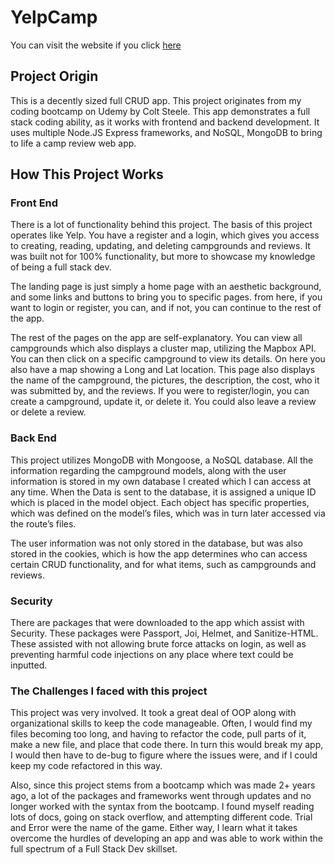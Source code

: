 # YelpCamp

You can visit the website if you click [here](https://nameless-falls-86231.herokuapp.com/)

## Project Origin
This is a decently sized full CRUD app. This project originates from my coding bootcamp on Udemy by Colt Steele. This app demonstrates a full stack coding ability, as it works with frontend and backend development. It uses multiple Node.JS Express frameworks, and NoSQL, MongoDB to bring to life a camp review web app.

## How This Project Works
### Front End
There is a lot of functionality behind this project. The basis of this project operates like Yelp. You have a register and a login, which gives you access to creating, reading, updating, and deleting campgrounds and reviews. It was built not for 100% functionality, but more to showcase my knowledge of being a full stack dev.

The landing page is just simply a home page with an aesthetic background, and some links and buttons to bring you to specific pages. from here, if you want to login or register, you can, and if not, you can continue to the rest of the app.

The rest of the pages on the app are self-explanatory. You can view all campgrounds which also displays a cluster map, utilizing the Mapbox API. You can then click on a specific campground to view its details. On here you also have a map showing a Long and Lat location. This page also displays the name of the campground, the pictures, the description, the cost, who it was submitted by, and the reviews. If you were to register/login, you can create a campground, update it, or delete it. You could also leave a review or delete a review.

### Back End
This project utilizes MongoDB with Mongoose, a NoSQL database. All the information regarding the campground models, along with the user information is stored in my own database I created which I can access at any time. When the Data is sent to the database, it is assigned a unique ID which is placed in the model object. Each object has specific properties, which was defined on the model’s files, which was in turn later accessed via the route’s files.



The user information was not only stored in the database, but was also stored in the cookies, which is how the app determines who can access certain CRUD functionality, and for what items, such as campgrounds and reviews.

### Security
There are packages that were downloaded to the app which assist with Security. These packages were Passport, Joi, Helmet, and Sanitize-HTML. These assisted with not allowing brute force attacks on login, as well as preventing harmful code injections on any place where text could be inputted.

### The Challenges I faced with this project
This project was very involved. It took a great deal of OOP along with organizational skills to keep the code manageable. Often, I would find my files becoming too long, and having to refactor the code, pull parts of it, make a new file, and place that code there. In turn this would break my app, I would then have to de-bug to figure where the issues were, and if I could keep my code refactored in this way.

Also, since this project stems from a bootcamp which was made 2+ years ago, a lot of the packages and frameworks went through updates and no longer worked with the syntax from the bootcamp. I found myself reading lots of docs, going on stack overflow, and attempting different code. Trial and Error were the name of the game. Either way, I learn what it takes overcome the hurdles of developing an app and was able to work within the full spectrum of a Full Stack Dev skillset.
